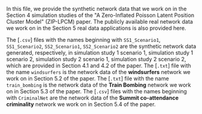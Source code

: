 In this file, we provide the synthetic network data that we work on in the Section 4 simulation studies of the "A Zero-Inflated Poisson Latent Position Cluster Model" (ZIP-LPCM) paper.
The publicly available real network data we work on in the Section 5 real data applications is also provided here.

The [`.csv`] files with the names beginning with `SS1_Scenario1`, `SS1_Scenario2`, `SS2_Scenario1`, `SS2_Scenario2` are the synthetic network data generated, respectively, in simulation study 1 scenario 1, simulation study 1 scenario 2, simulation study 2 scenario 1, simulation study 2 scenario 2, which are provided in Section 4.1 and 4.2 of the paper.
The [`.txt`] file with the name `windsurfers` is the network data of the **windsurfers** network we work on in Section 5.2 of the paper.
The [`.txt`] file with the name `train_bombing` is the network data of the **Train Bombing** network we work on in Section 5.3 of the paper.
The [`.csv`] files with the names beginning with `CriminalNet` are the network data of the **Summit co-attendance criminality** network we work on in Section 5.4 of the paper.
